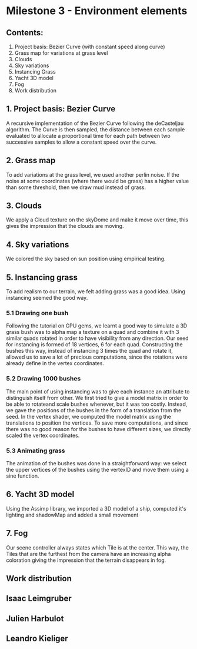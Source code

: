 # Milestone 3 - Environment elements

## Contents:

1. Project basis: Bezier Curve (with constant speed along curve)
2. Grass map for variations at grass level
3. Clouds
4. Sky variations
5. Instancing Grass
6. Yacht 3D model
7. Fog
8. Work distribution

## 1. Project basis: Bezier Curve

A recursive implementation of the Bezier Curve following the deCasteljau algorithm. The Curve is then sampled, 
the distance between each sample evaluated to allocate a proportional time for each path between two successive samples to allow
a constant speed over the curve.

## 2. Grass map

To add variations at the grass level, we used another perlin noise. If the noise at some coordinates (where there would be grass)
has a higher value than some threshold, then we draw mud instead of grass. 

## 3. Clouds
We apply a Cloud texture on the skyDome and make it move over time, this gives the impression that the clouds are moving.


## 4. Sky variations
We colored the sky based on sun position using empirical testing.

## 5. Instancing grass
To add realism to our terrain, we felt adding grass was a good idea. Using instancing seemed the good way.

### 5.1 Drawing one bush
Following the tutorial on GPU gems, we learnt a good way to simulate a 3D grass bush was to alpha map a texture on a quad
and combine it with 3 similar quads rotated in order to have visibility from any direction. 
Our seed for instancing is formed of 18 vertices, 6 for each quad. Constructing the bushes this way, instead of instancing 3 times
the quad and rotate it, allowed us to save a lot of precious computations, since the rotations were already define in the 
vertex coordinates.
 
### 5.2 Drawing 1000 bushes
The main point of using instancing was to give each instance an attribute to distinguish itself from other.
We first tried to give a model matrix in order to be able to rotateand scale bushes whenever, but it was too costly.
Instead, we gave the positions of the bushes in the form of a translation from the seed. In the vertex shader, 
we computed the model matrix using the translations to position the vertices. To save more computations, and since there was 
no good reason for the bushes to have different sizes, we directly scaled the vertex coordinates.

### 5.3 Animating grass
The animation of the bushes was done in a straightforward way: we select the upper vertices of the bushes using the vertexID and move them using a sine function.

## 6. Yacht 3D model
Using the Assimp library, we imported a 3D model of a ship, computed it's lighting and shadowMap and added a small movement

## 7. Fog
Our scene controller always states which Tile is at the center. This way, the Tiles that are the furthest from the camera have an increasing alpha coloration giving the impression that the terrain disappears in fog.

## Work distribution

**Isaac Leimgruber**
- 
**Julien Harbulot**
- 
**Leandro Kieliger**
- 
